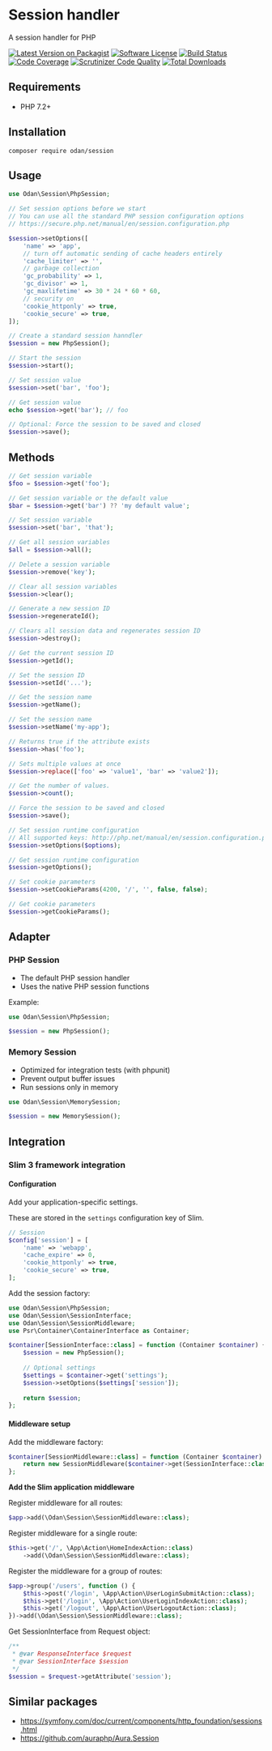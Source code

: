 # Session handler

A session handler for PHP

[![Latest Version on Packagist](https://img.shields.io/github/release/odan/session.svg)](https://github.com/odan/session/releases)
[![Software License](https://img.shields.io/badge/license-MIT-brightgreen.svg)](LICENSE)
[![Build Status](https://travis-ci.org/odan/session.svg?branch=master)](https://travis-ci.org/odan/session)
[![Code Coverage](https://scrutinizer-ci.com/g/odan/session/badges/coverage.png?b=master)](https://scrutinizer-ci.com/g/odan/session/?branch=master)
[![Scrutinizer Code Quality](https://scrutinizer-ci.com/g/odan/session/badges/quality-score.png?b=master)](https://scrutinizer-ci.com/g/odan/session/?branch=master)
[![Total Downloads](https://img.shields.io/packagist/dt/odan/session.svg)](https://packagist.org/packages/odan/session)

## Requirements

* PHP 7.2+

## Installation

```
composer require odan/session
```

## Usage

```php
use Odan\Session\PhpSession;

// Set session options before we start
// You can use all the standard PHP session configuration options
// https://secure.php.net/manual/en/session.configuration.php

$session->setOptions([
    'name' => 'app',
    // turn off automatic sending of cache headers entirely
    'cache_limiter' => '',
    // garbage collection
    'gc_probability' => 1,
    'gc_divisor' => 1,
    'gc_maxlifetime' => 30 * 24 * 60 * 60,
    // security on
    'cookie_httponly' => true,
    'cookie_secure' => true,
]);

// Create a standard session hanndler
$session = new PhpSession();

// Start the session
$session->start();

// Set session value
$session->set('bar', 'foo');

// Get session value
echo $session->get('bar'); // foo

// Optional: Force the session to be saved and closed
$session->save();
```

## Methods

```php
// Get session variable
$foo = $session->get('foo');

// Get session variable or the default value
$bar = $session->get('bar') ?? 'my default value';

// Set session variable
$session->set('bar', 'that');

// Get all session variables
$all = $session->all();

// Delete a session variable
$session->remove('key');

// Clear all session variables
$session->clear();

// Generate a new session ID
$session->regenerateId();

// Clears all session data and regenerates session ID
$session->destroy();

// Get the current session ID
$session->getId();

// Set the session ID
$session->setId('...');

// Get the session name
$session->getName();

// Set the session name
$session->setName('my-app');

// Returns true if the attribute exists
$session->has('foo');

// Sets multiple values at once
$session->replace(['foo' => 'value1', 'bar' => 'value2']);

// Get the number of values.
$session->count();

// Force the session to be saved and closed
$session->save();

// Set session runtime configuration
// All supported keys: http://php.net/manual/en/session.configuration.php
$session->setOptions($options);

// Get session runtime configuration
$session->getOptions();

// Set cookie parameters
$session->setCookieParams(4200, '/', '', false, false);

// Get cookie parameters
$session->getCookieParams();
```

## Adapter

### PHP Session

* The default PHP session handler
* Uses the native PHP session functions

Example:

```php
use Odan\Session\PhpSession;

$session = new PhpSession();
```

### Memory Session

* Optimized for integration tests (with phpunit)
* Prevent output buffer issues
* Run sessions only in memory

```php
use Odan\Session\MemorySession;

$session = new MemorySession();
```

## Integration

### Slim 3 framework integration

#### Configuration

Add your application-specific settings. 

These are stored in the `settings` configuration key of Slim.

```php
// Session
$config['session'] = [
    'name' => 'webapp',
    'cache_expire' => 0,
    'cookie_httponly' => true,
    'cookie_secure' => true,
];
```

Add the session factory:

```php
use Odan\Session\PhpSession;
use Odan\Session\SessionInterface;
use Odan\Session\SessionMiddleware;
use Psr\Container\ContainerInterface as Container;

$container[SessionInterface::class] = function (Container $container) {
    $session = new PhpSession();
    
    // Optional settings
    $settings = $container->get('settings');
    $session->setOptions($settings['session']);
    
    return $session;
};
```

#### Middleware setup

Add the middleware factory:

```php
$container[SessionMiddleware::class] = function (Container $container) {
    return new SessionMiddleware($container->get(SessionInterface::class));
};
```

**Add the Slim application middleware**

Register middleware for all routes:

```php
$app->add(\Odan\Session\SessionMiddleware::class);
```

Register middleware for a single route:

```php
$this->get('/', \App\Action\HomeIndexAction::class)
    ->add(\Odan\Session\SessionMiddleware::class);
```

Register the middleware for a group of routes:

```php
$app->group('/users', function () {
    $this->post('/login', \App\Action\UserLoginSubmitAction::class);
    $this->get('/login', \App\Action\UserLoginIndexAction::class);
    $this->get('/logout', \App\Action\UserLogoutAction::class);
})->add(\Odan\Session\SessionMiddleware::class);
```

Get SessionInterface from Request object:

```php
/**
 * @var ResponseInterface $request
 * @var SessionInterface $session
 */
$session = $request->getAttribute('session');
```

## Similar packages

* https://symfony.com/doc/current/components/http_foundation/sessions.html
* https://github.com/auraphp/Aura.Session

